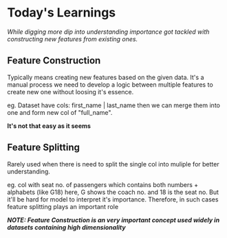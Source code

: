 # Today's Learnings
*While digging more dip into understanding importance got tackled with constructing new features from existing ones.*
## Feature Construction
Typically means creating new features based on the given data. It's a manual process we need to develop a logic between multiple features to create new one without loosing it's essence.

eg. Dataset have cols: first_name | last_name then we can merge them into one and form new col of "full_name".

**It's not that easy as it seems**

## Feature Splitting 
Rarely used when there is need to split the single col into muliple for better understanding.

 eg. col with seat no. of passengers which contains both numbers + alphabets (like G18) here, G shows the coach no. and 18 is the seat no. But it'll be hard for model to interpret it's importance. Therefore, in such cases feature splitting plays an important role


 ***NOTE: Feature Construction is an very important concept used widely in datasets containing high dimensionality***
